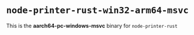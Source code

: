 # `node-printer-rust-win32-arm64-msvc`

This is the **aarch64-pc-windows-msvc** binary for `node-printer-rust`

